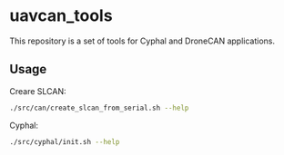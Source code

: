 # uavcan_tools

This repository is a set of tools for Cyphal and DroneCAN applications.

## Usage

Creare SLCAN:

```bash
./src/can/create_slcan_from_serial.sh --help
```

Cyphal:

```bash
./src/cyphal/init.sh --help
```
